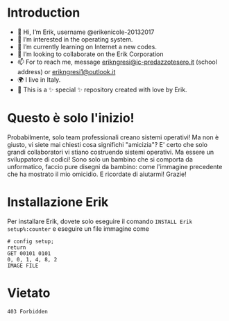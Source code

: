 # Introduction
- 👋 Hi, I’m Erik, username @erikenicole-20132017
- 👀 I’m interested in the operating system.
- 🌱 I’m currently learning on Internet a new codes.
- 💞️ I’m looking to collaborate on the Erik Corporation
- 📫 For to reach me, message erikngresi@ic-predazzotesero.it (school address) or erikngresi1@outlook.it
- 🌍 I live in Italy.
- 🍃 This is a ✨ special ✨ repository created with love by Erik.

# Questo è solo l'inizio!
Probabilmente, solo team professionali creano sistemi operativi!
Ma non è giusto, vi siete mai chiesti cosa significhi "amicizia"?
E' certo che solo grandi collaboratori vi stiano costruendo sistemi operativi.
Ma essere un sviluppatore di codici! Sono solo un bambino che
si comporta da unformatico, faccio pure disegni da bambino: 
come l'immagine precedente che ha mostrato il mio omicidio.
E ricordate di aiutarmi! Grazie!

# Installazione Erik
Per installare Erik, dovete solo eseguire il comando `INSTALL Erik setup%:counter` e eseguire un file immagine come 
```
# config setup;
return
GET 00101 0101
0, 0, 1, 4, 8, 2
IMAGE FILE
```

# Vietato 
```
403 Forbidden
```
